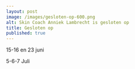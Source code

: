 ```yaml
---
layout: post
image: /images/gesloten-op-600.png
alt: Skin Coach Anniek Lambrecht is gesloten op
title: Gesloten op
published: true
---
```


15-16 en 23 juni

5-6-7 Juli
